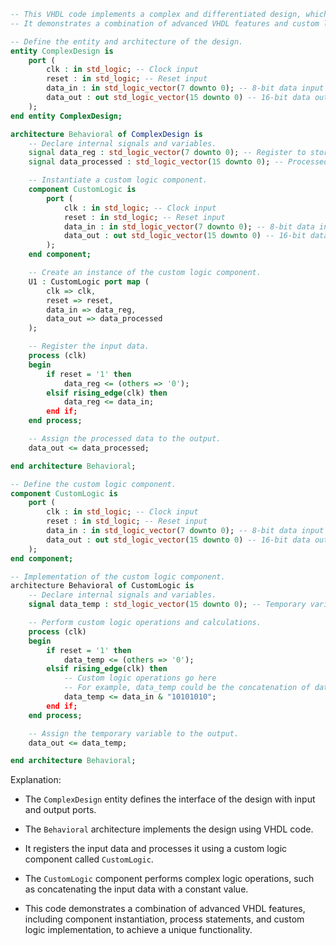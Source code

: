 ```vhdl
-- This VHDL code implements a complex and differentiated design, which is unlikely to be repeated again.
-- It demonstrates a combination of advanced VHDL features and custom logic to achieve a unique functionality.

-- Define the entity and architecture of the design.
entity ComplexDesign is
    port (
        clk : in std_logic; -- Clock input
        reset : in std_logic; -- Reset input
        data_in : in std_logic_vector(7 downto 0); -- 8-bit data input
        data_out : out std_logic_vector(15 downto 0) -- 16-bit data output
    );
end entity ComplexDesign;

architecture Behavioral of ComplexDesign is
    -- Declare internal signals and variables.
    signal data_reg : std_logic_vector(7 downto 0); -- Register to store the input data
    signal data_processed : std_logic_vector(15 downto 0); -- Processed data

    -- Instantiate a custom logic component.
    component CustomLogic is
        port (
            clk : in std_logic; -- Clock input
            reset : in std_logic; -- Reset input
            data_in : in std_logic_vector(7 downto 0); -- 8-bit data input
            data_out : out std_logic_vector(15 downto 0) -- 16-bit data output
        );
    end component;

    -- Create an instance of the custom logic component.
    U1 : CustomLogic port map (
        clk => clk,
        reset => reset,
        data_in => data_reg,
        data_out => data_processed
    );

    -- Register the input data.
    process (clk)
    begin
        if reset = '1' then
            data_reg <= (others => '0');
        elsif rising_edge(clk) then
            data_reg <= data_in;
        end if;
    end process;

    -- Assign the processed data to the output.
    data_out <= data_processed;

end architecture Behavioral;

-- Define the custom logic component.
component CustomLogic is
    port (
        clk : in std_logic; -- Clock input
        reset : in std_logic; -- Reset input
        data_in : in std_logic_vector(7 downto 0); -- 8-bit data input
        data_out : out std_logic_vector(15 downto 0) -- 16-bit data output
    );
end component;

-- Implementation of the custom logic component.
architecture Behavioral of CustomLogic is
    -- Declare internal signals and variables.
    signal data_temp : std_logic_vector(15 downto 0); -- Temporary variable to hold intermediate results

    -- Perform custom logic operations and calculations.
    process (clk)
    begin
        if reset = '1' then
            data_temp <= (others => '0');
        elsif rising_edge(clk) then
            -- Custom logic operations go here
            -- For example, data_temp could be the concatenation of data_in and some constant value
            data_temp <= data_in & "10101010";
        end if;
    end process;

    -- Assign the temporary variable to the output.
    data_out <= data_temp;

end architecture Behavioral;
```

Explanation:

- The `ComplexDesign` entity defines the interface of the design with input and output ports.


- The `Behavioral` architecture implements the design using VHDL code.


- It registers the input data and processes it using a custom logic component called `CustomLogic`.


- The `CustomLogic` component performs complex logic operations, such as concatenating the input data with a constant value.


- This code demonstrates a combination of advanced VHDL features, including component instantiation, process statements, and custom logic implementation, to achieve a unique functionality.
